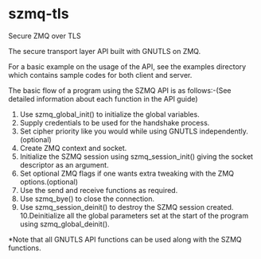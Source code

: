 szmq-tls
========

Secure ZMQ over TLS

The secure transport layer API built with GNUTLS on ZMQ.

For a basic example on the usage of the API, see the examples directory which contains sample codes for both client and server.

The basic flow of a program using the SZMQ API is as follows:-(See detailed information about each function in the API guide)
1. Use szmq_global_init() to initialize the global variables.
2. Supply credentials to be used for the handshake process.
3. Set cipher priority like you would while using GNUTLS independently.(optional)
4. Create ZMQ context and socket.
5. Initialize the SZMQ session using szmq_session_init() giving the socket descriptor as an argument.
6. Set optional ZMQ flags if one wants extra tweaking with the ZMQ options.(optional)
7. Use the send and receive functions as required.
8. Use szmq_bye() to close the connection.
9. Use szmq_session_deinit() to destroy the SZMQ session created.
10.Deinitialize all the global parameters set at the start of the program using szmq_global_deinit().

*Note that all GNUTLS API functions can be used along with the SZMQ functions.
